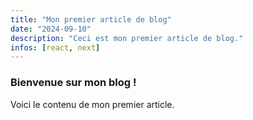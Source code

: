 ```yaml
---
title: "Mon premier article de blog"
date: "2024-09-10"
description: "Ceci est mon premier article de blog."
infos: [react, next]
---
```


### Bienvenue sur mon blog !

Voici le contenu de mon premier article.
